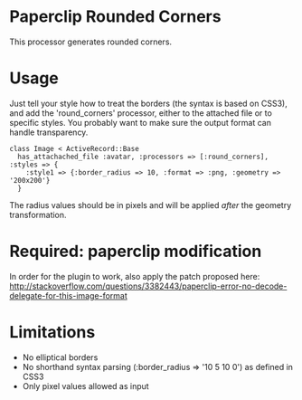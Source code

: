 Paperclip Rounded Corners
=============

This processor generates rounded corners.


Usage
=============
Just tell your style how to treat the borders (the syntax is based on CSS3), and add 
the 'round_corners' processor, either to the attached file or to specific styles. 
You probably want to make sure the output format can handle transparency.

    class Image < ActiveRecord::Base
      has_attachached_file :avatar, :processors => [:round_corners], :styles => {
        :style1 => {:border_radius => 10, :format => :png, :geometry => '200x200'}
      }

The radius values should be in pixels and will be applied _after_ the geometry transformation.

Required: paperclip modification
=============
In order for the plugin to work, also apply the patch proposed here:
http://stackoverflow.com/questions/3382443/paperclip-error-no-decode-delegate-for-this-image-format


Limitations
=============
* No elliptical borders
* No shorthand syntax parsing (:border_radius => '10 5 10 0') as defined in CSS3
* Only pixel values allowed as input
